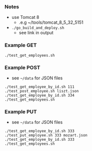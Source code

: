 
### Notes

* use Tomcat 8
    * .e.g ~/tools/tomcat_8_5_32_5151
* `./go_build_and_deploy.sh`
    * see link in output

### Example GET

```
./test_get_employees.sh
```

### Example POST

* see `~/data` for JSON files

```
./test_get_employee_by_id.sh 111
./test_post_employee.sh liszt.json
./test_get_employee_by_id.sh 334
./test_get_employees.sh
```

### Example PUT

* see `~/data` for JSON files

```
./test_get_employee_by_id.sh 333
./test_put_employee.sh 333 mozart.json
./test_get_employee_by_id.sh 333
./test_get_employees.sh
```
